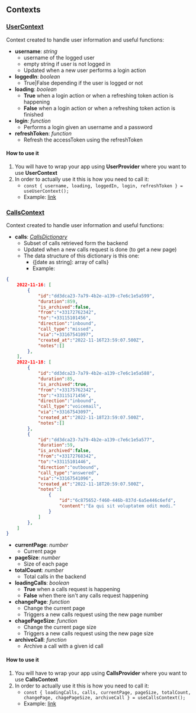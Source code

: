 ## Contexts

### [UserContext](https://github.com/migue02/miguel-morales-aircall-test/tree/main/src/contexts/UserContext 'UserContext')

Context created to handle user information and useful functions:

-   **username**: _string_
    -   username of the logged user
    -   empty string if user is not logged in
    -   Updated when a new user performs a login action
-   **loggedIn**: _boolean_
    -   True|False depending if the user is logged or not
-   **loading**: _boolean_
    -   **True** when a login action or when a refreshing token action is happening
    -   **False** when a login action or when a refreshing token action is finished
-   **login**: _function_
    -   Performs a login given an username and a password
-   **refreshToken**: _function_
    -   Refresh the accessToken using the refreshToken

#### How to use it

1. You will have to wrap your app using **UserProvider** where you want to use **UserContext**
2. In order to actually use it this is how you need to call it:
    - `const { username, loading, loggedIn, login, refreshToken } = useUserContext();`
    - Example: [link](https://github.com/migue02/miguel-morales-aircall-test/blob/main/src/pages/Login/index.tsx#L22)

### [CallsContext](https://github.com/migue02/miguel-morales-aircall-test/tree/main/src/contexts/CallsContext 'CallsContext')

Context created to handle user information and useful functions:

-   **calls**: _[CallsDictionary](https://github.com/migue02/miguel-morales-aircall-test/blob/main/src/contexts/CallsContext/types.ts#L4)_
    -   Subset of calls retrieved form the backend
    -   Updated when a new calls request is done (to get a new page)
    -   The data structure of this dictionary is this one:
        -   {[date as string]: array of calls}
        -   Example:

```json
{
	2022-11-16: [
		{
			"id":"dd3dca23-7a79-4b2e-a139-c7e6c1e5a599",
			"duration":859,
			"is_archived":false,
			"from":"+33172762342",
			"to":"+33115101456",
			"direction":"inbound",
			"call_type":"missed",
			"via":"+33167541097",
			"created_at":"2022-11-16T23:59:07.500Z",
			"notes":[]
		},
	],
	2022-11-18: [
		{
			"id":"dd3dca23-7a79-4b2e-a139-c7e6c1e5a588",
			"duration":85,
			"is_archived":true,
			"from":"+33175762342",
			"to":"+33115171456",
			"direction":"inbound",
			"call_type":"voicemail",
			"via":"+33167543097",
			"created_at":"2022-11-18T23:59:07.500Z",
			"notes":[]
		},
		{
			"id":"dd3dca23-7a79-4b2e-a139-c7e6c1e5a577",
			"duration":59,
			"is_archived":false,
			"from":"+33172768342",
			"to":"+33115101446",
			"direction":"outbound",
			"call_type":"answered",
			"via":"+33167541096",
			"created_at":"2022-11-18T20:59:07.500Z",
			"notes":[
				{
					"id":"6c875652-f460-446b-837d-6a5e446c6efd",
					"content":"Ea qui sit voluptatem odit modi."
				}
			]
		},
	]
}
```

-   **currentPage**: _number_
    -   Current page
-   **pageSize**: _number_
    -   Size of each page
-   **totalCount**: _number_
    -   Total calls in the backend
-   **loadingCalls**: _boolean_
    -   **True** when a calls request is happening
    -   **False** when there isn't any calls request happening
-   **changePage**: _function_
    -   Change the current page
    -   Triggers a new calls request using the new page number
-   **chagePageSize**: _function_
    -   Change the current page size
    -   Triggers a new calls request using the new page size
-   **archiveCall**: _function_
    -   Archive a call with a given id call

#### How to use it

1. You will have to wrap your app using **CallsProvider** where you want to use **CallsContext**
2. In order to actually use it this is how you need to call it:
    - `const { loadingCalls, calls, currentPage, pageSize, totalCount, changePage, chagePageSize, archiveCall } = useCallsContext();`
    - Example: [link](https://github.com/migue02/miguel-morales-aircall-test/blob/main/src/pages/Calls/index.tsx#L17)
